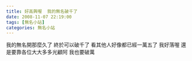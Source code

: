 ```yaml
---
title: 好高興喔  我的無名破千了
date: 2008-11-07 22:19:00
tags: [無名小站]
categories: 無名小站
---
```


我的無名開那麼久了
終於可以破千了
看其他人好像都已經一萬五了
我好落喔
還是要靠各位大大多多光顧阿
我也要破萬